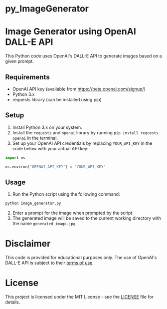 # py_ImageGenerator
# Image Generator using OpenAI DALL-E API
This Python code uses OpenAI's DALL-E API to generate images based on a given prompt.

## Requirements
* OpenAI API key (available from https://beta.openai.com/signup/)
* Python 3.x
* requests library (can be installed using pip)
## Setup
1. Install Python 3.x on your system.
2. Install the `requests` and `openai` library by running `pip install requests openai` in the terminal.
3. Set up your OpenAI API credentials by replacing `YOUR_API_KEY` in the code below with your actual API key:
```python
import os

os.environ["OPENAI_API_KEY"] = "YOUR_API_KEY"
```
## Usage
1. Run the Python script using the following command:
```bash
python image_generator.py
```
2. Enter a prompt for the image when prompted by the script.
3. The generated image will be saved to the current working directory with the name `generated_image.jpg`.

# Disclaimer
This code is provided for educational purposes only. The use of OpenAI's DALL-E API is subject to their [terms of use](https://beta.openai.com/terms/).

# License
This project is licensed under the MIT License - see the [LICENSE](https://chat.openai.com/c/LICENSE) file for details.
